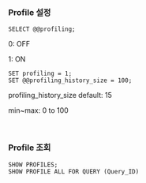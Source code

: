 ### Profile 설정

    SELECT @@profiling;

0: OFF

1: ON

    SET profiling = 1;
    SET @@profiling_history_size = 100;

profiling_history_size default: 15

min~max: 0 to 100

<br/>

### Profile 조회

    SHOW PROFILES;
    SHOW PROFILE ALL FOR QUERY (Query_ID)
